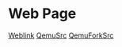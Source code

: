 # Web Page
[Weblink](https://511-tangs.github.io/Web)
[QemuSrc](https://github.com/511-Tangs/Qemu/tree/stable-2.9.1)
[QemuForkSrc](https://github.com/511-Tangs/QemuFork/tree/stable-2.9-virt)
